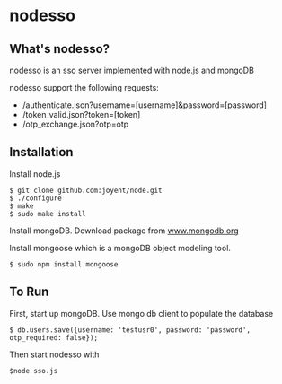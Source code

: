 nodesso
========

## What's nodesso?

nodesso is an sso server implemented with node.js and mongoDB

nodesso support the following requests:

* /authenticate.json?username=[username]&password=[password]
* /token_valid.json?token=[token]
* /otp_exchange.json?otp=otp

## Installation

Install node.js

    $ git clone github.com:joyent/node.git
    $ ./configure
    $ make
    $ sudo make install


Install mongoDB.  Download package from www.mongodb.org

Install mongoose which is a mongoDB object modeling tool.

    $ sudo npm install mongoose

## To Run

First, start up mongoDB. Use mongo db client to populate the database

    $ db.users.save({username: 'testusr0', password: 'password', otp_required: false});

Then start nodesso with

    $node sso.js
  


